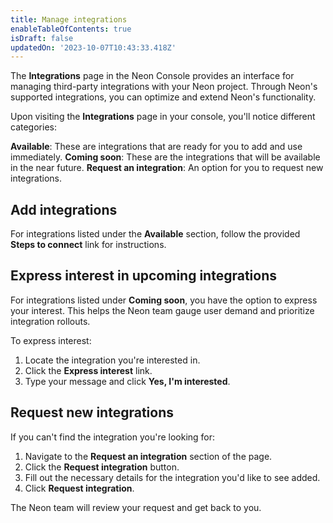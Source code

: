 ```yaml
---
title: Manage integrations
enableTableOfContents: true
isDraft: false
updatedOn: '2023-10-07T10:43:33.418Z'
---
```


The **Integrations** page in the Neon Console provides an interface for managing third-party integrations with your Neon project. Through Neon's supported integrations, you can optimize and extend Neon's functionality.

Upon visiting the **Integrations** page in your console, you'll notice different categories:

**Available**: These are integrations that are ready for you to add and use immediately.
**Coming soon**: These are the integrations that will be available in the near future.
**Request an integration**: An option for you to request new integrations.

## Add integrations

For integrations listed under the **Available** section, follow the provided **Steps to connect** link for instructions.

## Express interest in upcoming integrations

For integrations listed under **Coming soon**, you have the option to express your interest. This helps the Neon team gauge user demand and prioritize integration rollouts.

To express interest:

1. Locate the integration you're interested in.
2. Click the **Express interest** link.
3. Type your message and click **Yes, I'm interested**.

## Request new integrations

If you can't find the integration you're looking for:

1. Navigate to the **Request an integration** section of the page.
2. Click the **Request integration** button.
3. Fill out the necessary details for the integration you'd like to see added.
4. Click **Request integration**.

The Neon team will review your request and get back to you.
